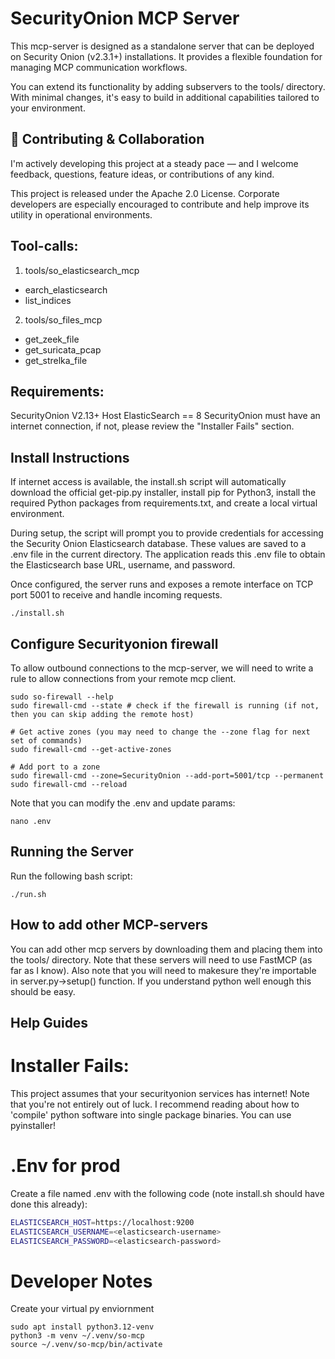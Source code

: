 # SecurityOnion MCP Server
This mcp-server is designed as a standalone server that can be deployed on Security Onion (v2.3.1+) installations. It provides a flexible foundation for managing MCP communication workflows.

You can extend its functionality by adding subservers to the tools/ directory. With minimal changes, it's easy to build in additional capabilities tailored to your environment.

## 🤝 Contributing & Collaboration
I'm actively developing this project at a steady pace — and I welcome feedback, questions, feature ideas, or contributions of any kind.

This project is released under the Apache 2.0 License.
Corporate developers are especially encouraged to contribute and help improve its utility in operational environments.

## Tool-calls:
1. tools/so_elasticsearch_mcp 
- earch_elasticsearch
- list_indices
2. tools/so_files_mcp
- get_zeek_file
- get_suricata_pcap
- get_strelka_file

## Requirements:
SecurityOnion V2.13+ Host
ElasticSearch == 8
SecurityOnion must have an internet connection, if not, please review the "Installer Fails" section.

## Install Instructions
If internet access is available, the install.sh script will automatically download the official get-pip.py installer, install pip for Python3, install the required Python packages from requirements.txt, and create a local virtual environment.

During setup, the script will prompt you to provide credentials for accessing the Security Onion Elasticsearch database. These values are saved to a .env file in the current directory. The application reads this .env file to obtain the Elasticsearch base URL, username, and password.

Once configured, the server runs and exposes a remote interface on TCP port 5001 to receive and handle incoming requests.

```shell
./install.sh
```

## Configure Securityonion firewall
To allow outbound connections to the mcp-server, we will need to write a rule to allow connections from your remote mcp client.
```shell
sudo so-firewall --help
sudo firewall-cmd --state # check if the firewall is running (if not, then you can skip adding the remote host)

# Get active zones (you may need to change the --zone flag for next set of commands)
sudo firewall-cmd --get-active-zones

# Add port to a zone
sudo firewall-cmd --zone=SecurityOnion --add-port=5001/tcp --permanent
sudo firewall-cmd --reload

```

Note that you can modify the .env and update params:
```shell
nano .env
```

## Running the Server
Run the following bash script:
```shell
./run.sh
```

## How to add other MCP-servers 
You can add other mcp servers by downloading them and placing them into the tools/ directory. Note that these servers will need to use FastMCP (as far as I know). Also note that you will need to makesure they're importable in server.py->setup() function. If you understand python well enough this should be easy.

## Help Guides
# Installer Fails:
This project assumes that your securityonion services has internet! Note that you're not entirely out of luck. I recommend reading about how to 'compile' python software into single package binaries. You can use pyinstaller! 

# .Env for prod 
Create a file named .env with the following code (note install.sh should have done this already):
```bash 
ELASTICSEARCH_HOST=https://localhost:9200
ELASTICSEARCH_USERNAME=<elasticsearch-username>
ELASTICSEARCH_PASSWORD=<elasticsearch-password>
```

# Developer Notes 
Create your virtual py enviornment
```shell
sudo apt install python3.12-venv
python3 -m venv ~/.venv/so-mcp
source ~/.venv/so-mcp/bin/activate
```